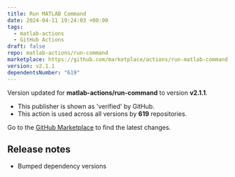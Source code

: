 ```yaml
---
title: Run MATLAB Command
date: 2024-04-11 19:24:03 +00:00
tags:
  - matlab-actions
  - GitHub Actions
draft: false
repo: matlab-actions/run-command
marketplace: https://github.com/marketplace/actions/run-matlab-command
version: v2.1.1
dependentsNumber: "619"
---
```



Version updated for **matlab-actions/run-command** to version **v2.1.1**.
- This publisher is shown as 'verified' by GitHub.
- This action is used across all versions by **619** repositories.

Go to the [GitHub Marketplace](https://github.com/marketplace/actions/run-matlab-command) to find the latest changes.

## Release notes

* Bumped dependency versions
